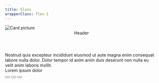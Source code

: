 ```yaml
---
title: Glass
wrapperClass: flex-1
---
```


<div class="relative theme theme--light n-24 p-24 overflow-hidden">
    <picture>
        <img class="object-cover absolute inset-0 max-w-none" src="https://source.unsplash.com/featured/300×300/?ocean" alt="Card picture">
    </picture>
    <article class="vv-card vv-card--glass lg:w-9/12 mx-auto">
        <header class="vv-card__header">Header</header>
        <div class="vv-card__content">
            Nostrud quis excepteur incididunt eiusmod ut aute magna enim
            consequat labore nulla dolor. Dolor tempor id anim anim duis
            deserunt non nulla eu velit anim laboris mollit.
        </div>
        <footer class="vv-card__footer flex justify-between items-center">
            <span>Lorem ipsum dolor</span>
            <div class="vv-button-group" role="group">
                <button type="button" class="vv-button vv-button--action-quiet" aria-label="Copy">
                    <IconifyIcon icon="akar-icons:copy" />
                </button>
                <button type="button" class="vv-button vv-button--action-quiet" aria-label="Edit">
                    <IconifyIcon icon="akar-icons:pencil" />
                </button>
                <button type="button" class="vv-button vv-button--action-quiet" aria-label="Delete">
                    <IconifyIcon icon="akar-icons:trash-bin" />
                </button>
            </div>
        </footer>
    </article>
</div>